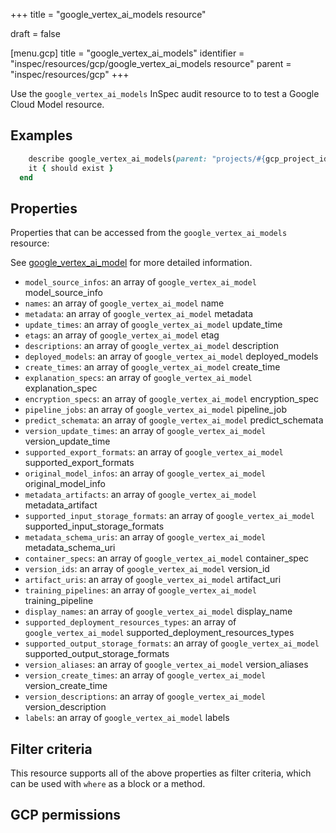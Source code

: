 +++
title = "google_vertex_ai_models resource"

draft = false


[menu.gcp]
title = "google_vertex_ai_models"
identifier = "inspec/resources/gcp/google_vertex_ai_models resource"
parent = "inspec/resources/gcp"
+++

Use the `google_vertex_ai_models` InSpec audit resource to to test a Google Cloud Model resource.

## Examples

```ruby
    describe google_vertex_ai_models(parent: "projects/#{gcp_project_id}/locations/#{model['region']}", region: ' value_region') do
    it { should exist }
  end
```

## Properties

Properties that can be accessed from the `google_vertex_ai_models` resource:

See [google_vertex_ai_model](google_vertex_ai_model) for more detailed information.

  * `model_source_infos`: an array of `google_vertex_ai_model` model_source_info
  * `names`: an array of `google_vertex_ai_model` name
  * `metadata`: an array of `google_vertex_ai_model` metadata
  * `update_times`: an array of `google_vertex_ai_model` update_time
  * `etags`: an array of `google_vertex_ai_model` etag
  * `descriptions`: an array of `google_vertex_ai_model` description
  * `deployed_models`: an array of `google_vertex_ai_model` deployed_models
  * `create_times`: an array of `google_vertex_ai_model` create_time
  * `explanation_specs`: an array of `google_vertex_ai_model` explanation_spec
  * `encryption_specs`: an array of `google_vertex_ai_model` encryption_spec
  * `pipeline_jobs`: an array of `google_vertex_ai_model` pipeline_job
  * `predict_schemata`: an array of `google_vertex_ai_model` predict_schemata
  * `version_update_times`: an array of `google_vertex_ai_model` version_update_time
  * `supported_export_formats`: an array of `google_vertex_ai_model` supported_export_formats
  * `original_model_infos`: an array of `google_vertex_ai_model` original_model_info
  * `metadata_artifacts`: an array of `google_vertex_ai_model` metadata_artifact
  * `supported_input_storage_formats`: an array of `google_vertex_ai_model` supported_input_storage_formats
  * `metadata_schema_uris`: an array of `google_vertex_ai_model` metadata_schema_uri
  * `container_specs`: an array of `google_vertex_ai_model` container_spec
  * `version_ids`: an array of `google_vertex_ai_model` version_id
  * `artifact_uris`: an array of `google_vertex_ai_model` artifact_uri
  * `training_pipelines`: an array of `google_vertex_ai_model` training_pipeline
  * `display_names`: an array of `google_vertex_ai_model` display_name
  * `supported_deployment_resources_types`: an array of `google_vertex_ai_model` supported_deployment_resources_types
  * `supported_output_storage_formats`: an array of `google_vertex_ai_model` supported_output_storage_formats
  * `version_aliases`: an array of `google_vertex_ai_model` version_aliases
  * `version_create_times`: an array of `google_vertex_ai_model` version_create_time
  * `version_descriptions`: an array of `google_vertex_ai_model` version_description
  * `labels`: an array of `google_vertex_ai_model` labels

## Filter criteria

This resource supports all of the above properties as filter criteria, which can be used
with `where` as a block or a method.

## GCP permissions
